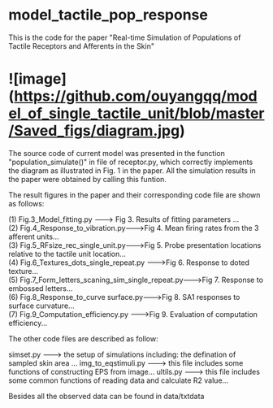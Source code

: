 # model_tactile_pop_response

This is the code for the paper "Real-time Simulation of Populations of Tactile Receptors and Afferents in the Skin"
  
 # ![image] (https://github.com/ouyangqq/model_of_single_tactile_unit/blob/master/Saved_figs/diagram.jpg) 
The source code of current model was presented in the function "population_simulate()" in file of receptor.py, which correctly implements the diagram as illustrated in Fig. 1 in the paper. All the simulation results in the paper were obtained by calling this funtion. 

The result figures in the paper and their corresponding code file are shown as follows:  

 
(1)  Fig.3_Model_fitting.py ---> Fig 3. Results of fitting parameters ...  
(2)  Fig.4_Response_to_vibration.py--->Fig 4. Mean firing rates from the 3 afferent units...  
(3)  Fig.5_RFsize_rec_single_unit.py--->Fig 5. Probe presentation locations relative to the tactile unit location...  
(4)  Fig.6_Textures_dots_single_repeat.py --->Fig 6. Response to doted texture...  
(5)  Fig.7_Form_letters_scaning_sim_single_repeat.py--->Fig 7. Response to embossed letters...  
(6)  Fig.8_Response_to_curve surface.py--->Fig 8. SA1 responses to surface curvature...   
(7)  Fig.9_Computation_efficiency.py --->Fig 9. Evaluation of computation efficiency...
 

The  other code files are described as follow:

simset.py ---> the setup of simulations including: the defination of sampled skin area ... 
img_to_eqstimuli.py ---> this file includes some functions of constructing EPS from image... 
ultils.py ---> this file includes some common functions of reading data and calculate R2 value... 

Besides all the observed data can be found in data/txtdata

